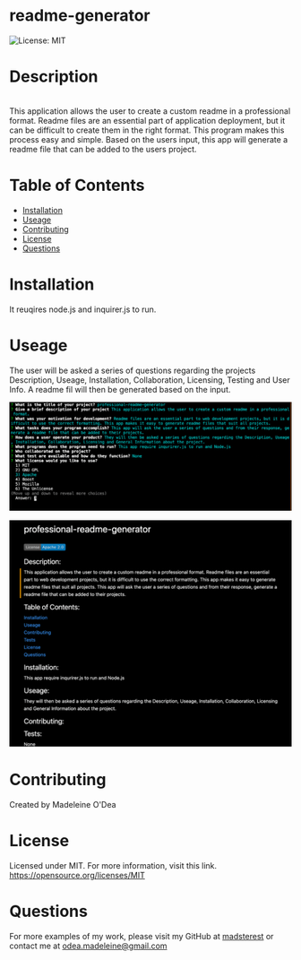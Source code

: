 # readme-generator

![License: MIT](https://img.shields.io/badge/License-MIT-yellow.svg)

 # Description
 <br/>
 This application allows the user to create a custom readme in a professional format.
 Readme files are an essential part of application deployment, but it can be difficult to create them in the right format. This program makes this process easy and simple.
 Based on the users input, this app will generate a readme file that can be added to the users project.

 # Table of Contents
 
 * [Installation](#installation)
 * [Useage](#useage)
 * [Contributing](#contributing)
 * [License](#license)
 * [Questions](#questions)


 # Installation
 It reuqires node.js and inquirer.js to run.


 # Useage
 The user will be asked a series of questions regarding the projects Description, Useage, Installation, Collaboration, Licensing, Testing and User Info. A readme fil will then be generated based on the input.
 
 ![Application Demo](./application-demo.png)
 
 ![Generated Readme File](./generated-readme.png)
 

 # Contributing
 Created by Madeleine O'Dea
 

 # License
  Licensed under MIT.
  For more information, visit this link.
  https://opensource.org/licenses/MIT
  
  
# Questions
For more examples of my work, please visit my GitHub at [madsterest](https://github.com/madsterest)
or contact me at odea.madeleine@gmail.com
